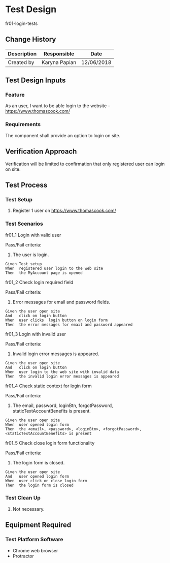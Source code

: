 # Test Design

fr01-login-tests

## Change History

| Description | Responsible   | Date       |
|-------------|---------------|------------|
| Created by  | Karyna Papian | 12/06/2018 |

## Test Design Inputs

### Feature

As an user, I want to be able login to the website - https://www.thomascook.com/

### Requirements

The component shall provide an option to login on site.

## Verification Approach

Verification will be limited to confirmation that only registered user can login on site.

## Test Process

### Test Setup

1. Register 1 user on https://www.thomascook.com/

### Test Scenarios

fr01_1 Login with valid user 

Pass/Fail criteria:

1. The user is login.

```gherkin
Given Test setup
When  registered user login to the web site
Then  the MyAccount page is opened
```

fr01_2 Check login required field

Pass/Fail criteria:

1. Error messages for email and password fields.

```gherkin
Given the user open site
And   click on login button
When  user clicks  login button on login form
Then  the error messages for email and password appeared
```

fr01_3 Login with invalid user

Pass/Fail criteria:

1. Invalid login error messages is appeared.

```gherkin
Given the user open site
And   click on login button
When  user login to the web site with invalid data
Then  the invalid login error messages is appeared
```

fr01_4 Check static context for login form

Pass/Fail criteria:

1. The email, password, loginBtn, forgotPassword, staticTextAccountBenefits is present.

```gherkin
Given the user open site
When  user opened login form 
Then  the <email>, <password>, <loginBtn>, <forgotPassword>, <staticTextAccountBenefits> is present
```

fr01_5 Check close login form functionality

Pass/Fail criteria:

1. The login form is closed.

```gherkin
Given the user open site
And   user opened login form
When  user click on close login form 
Then  the login form is closed
```

### Test Clean Up

1. Not necessary.

## Equipment Required

### Test Platform Software

- Chrome web browser
- Protractor
